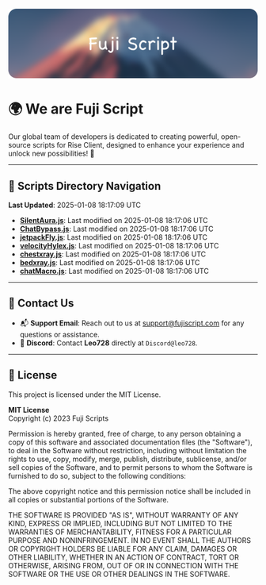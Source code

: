 ![Banner](.github/b.webp)

# 🌍 **We are Fuji Script**

Our global team of developers is dedicated to creating powerful, open-source scripts for Rise Client, designed to enhance your experience and unlock new possibilities! 🌟

---
<!-- SCRIPTS_NAVIGATION_START -->
## 📂 **Scripts Directory Navigation**

**Last Updated**: 2025-01-08 18:17:09 UTC

- **[SilentAura.js](scripts/SilentAura.js)**: Last modified on 2025-01-08 18:17:06 UTC
- **[ChatBypass.js](scripts/ChatBypass.js)**: Last modified on 2025-01-08 18:17:06 UTC
- **[jetpackFly.js](scripts/jetpackFly.js)**: Last modified on 2025-01-08 18:17:06 UTC
- **[velocityHylex.js](scripts/velocityHylex.js)**: Last modified on 2025-01-08 18:17:06 UTC
- **[chestxray.js](scripts/chestxray.js)**: Last modified on 2025-01-08 18:17:06 UTC
- **[bedxray.js](scripts/bedxray.js)**: Last modified on 2025-01-08 18:17:06 UTC
- **[chatMacro.js](scripts/chatMacro.js)**: Last modified on 2025-01-08 18:17:06 UTC

<!-- SCRIPTS_NAVIGATION_END -->

---

## 💬 **Contact Us**  
- 📬 **Support Email**: Reach out to us at [support@fujiscript.com](mailto:support@fujiscript.com) for any questions or assistance.  
- 💬 **Discord**: Contact **Leo728** directly at `Discord@leo728`.

---

## 📜 **License**

This project is licensed under the MIT License.  

**MIT License**  
Copyright (c) 2023 Fuji Scripts  

Permission is hereby granted, free of charge, to any person obtaining a copy of this software and associated documentation files (the "Software"), to deal in the Software without restriction, including without limitation the rights to use, copy, modify, merge, publish, distribute, sublicense, and/or sell copies of the Software, and to permit persons to whom the Software is furnished to do so, subject to the following conditions:  

The above copyright notice and this permission notice shall be included in all copies or substantial portions of the Software.  

THE SOFTWARE IS PROVIDED "AS IS", WITHOUT WARRANTY OF ANY KIND, EXPRESS OR IMPLIED, INCLUDING BUT NOT LIMITED TO THE WARRANTIES OF MERCHANTABILITY, FITNESS FOR A PARTICULAR PURPOSE AND NONINFRINGEMENT. IN NO EVENT SHALL THE AUTHORS OR COPYRIGHT HOLDERS BE LIABLE FOR ANY CLAIM, DAMAGES OR OTHER LIABILITY, WHETHER IN AN ACTION OF CONTRACT, TORT OR OTHERWISE, ARISING FROM, OUT OF OR IN CONNECTION WITH THE SOFTWARE OR THE USE OR OTHER DEALINGS IN THE SOFTWARE.  

